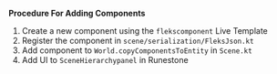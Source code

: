 **Procedure For Adding Components**
1. Create a new component using the `flekscomponent` Live Template
2. Register the component in `scene/serialization/FleksJson.kt`
3. Add component to `World.copyComponentsToEntity` in `Scene.kt`
4. Add UI to `SceneHierarchypanel` in Runestone